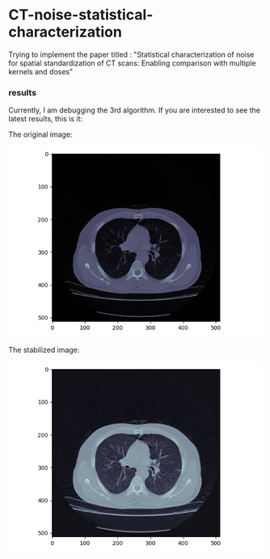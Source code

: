 # CT-noise-statistical-characterization
Trying to implement the paper titled : "Statistical characterization of noise for spatial standardization of CT scans: Enabling comparison with multiple kernels and doses"
### results
Currently, I am debugging the 3rd algorithm. If you are interested to see the latest results, this is it:

The original image:

![original img](./resources/my_lungs.png) 

The stabilized image:

![stabilized img](./resources/stable_my_lungs.png) 

